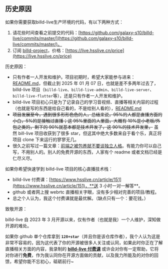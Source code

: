 ## 历史原因

如果你需要获取billd-live生产环境的代码，有以下两种方式：

1. 请花些时间查看之前提交的代码：[https://github.com/galaxy-s10/billd-live/commits/master/](https://github.com/galaxy-s10/billd-live/commits/master/)。
2. 订阅 [billd-project](https://github.com/billd-project)，价格：[https://live.hsslive.cn/price](https://live.hsslive.cn/price)

历史原因：

- 只有作者一人开发和维护。项目初期时，希望大家能参与进来：[README.md](https://github.com/galaxy-s10/billd-live/blob/be67e1c947c3a899a87fd65aa59e4ac60b7ee6c4/README.md)，但截止到 2025 年 01 月 07 日，也就是差不多两年过去了，billd-live 项目（`billd-live`、`billd-live-admin`、`billd-live-server`、`billd-live-flutter`等），还是只有作者一人开发和维护。
- billd-live 项目初心只是为了记录自己的学习音视频、直播等相关内容的过程（也就是写的东西是给自己看的，不是给别人看的），[README.md](https://github.com/galaxy-s10/billd-live/blob/63927bdd99a50b391bacd704130f39cc0b5b432e/README.md#%E7%AE%80%E4%BB%8B)
- ~~项目发展至今，遇到很多形形色色的人，总结来说，95%的人都是直播方面的小白，5%的是接触过直播；这 95%里面的人里面，大概有 10%是小老板/外包之类的，剩下的 90%就基本都是技术开发了，这 90%的技术开发里，~~ 虽然 bill-live 项目收获到了很多 star，但这其中绝大多数来自于看个乐，真正将项目 clone 下来运行的寥寥无几。
- 很久之前写过一篇文章：[前端之被包养就不要谈独立人格](https://www.hsslive.cn/article/139)。有能力你可以自己写，不用别人的。别人的免费开源的东西，人家有个 readme 或者文档已经是仁尽义尽。

如果你希望快速学到 billd-live 项目的核心直播技术栈：

- billd-live 付费课：[https://www.hsslive.cn/article/151](https://www.hsslive.cn/article/151)，**送 3 小时一对一解答**。
- github 或者网上搜 webrtc 直播相关字眼，没有多少相对完善的项目/教程。
- 总之个人认为，我这个付费课就是最优解。（缺点只有一个：要花钱。）

致敬开源：

billd-live 自 2023 年 3 月开源以来，仅有作者（也就是我）一个人维护，深知做开源的难处。

如果你 github 单个仓库拿到 **`128+star`**（并且你是该仓库作者），我个人认为这是非常不容易的，因为这代表了你的开源被很多人关注或认同，如果此时你正在了解直播相关方面的内容，我录制的 [**billd-live 付费课**](https://www.hsslive.cn/article/151) 或许会对你有一定帮助，它将对你进行**免费**，作为我认同你在开源方面做的贡献，以及我力所能及的对你的回馈，希望你能不忘初心，砥砺前行~
